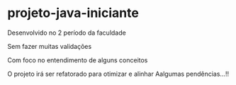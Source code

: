 # projeto-java-iniciante


Desenvolvido no 2 período da faculdade

Sem fazer muitas validações

Com foco no entendimento de alguns conceitos

O projeto irá ser refatorado para otimizar e alinhar
Aalgumas pendências...!!
